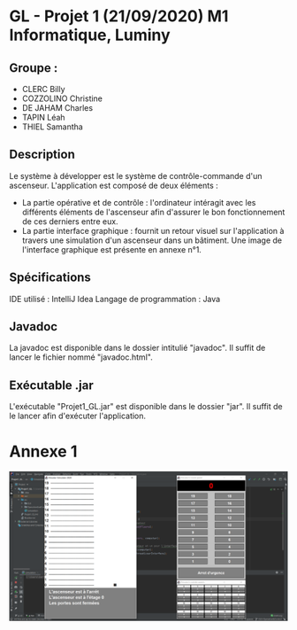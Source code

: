 # GL - Projet 1 (21/09/2020) M1 Informatique, Luminy

## Groupe :
- CLERC Billy
- COZZOLINO Christine
- DE JAHAM Charles
- TAPIN Léah
- THIEL Samantha

## Description

Le système à développer est le système de contrôle-commande d'un ascenseur. L'application est composé de deux éléments :
 - La partie opérative et de contrôle : l'ordinateur intéragit avec les différents éléments de l'ascenseur afin d'assurer le bon fonctionnement de ces derniers entre eux.
 - La partie interface graphique : fournit un retour visuel sur l'application à travers une simulation d'un ascenseur dans un bâtiment. Une image de l'interface graphique est présente en annexe n°1.

## Spécifications

IDE utilisé : IntelliJ Idea
Langage de programmation : Java

## Javadoc

La javadoc est disponible dans le dossier intitulié "javadoc". Il suffit de lancer le fichier nommé "javadoc.html".

## Exécutable .jar

L'exécutable "Projet1_GL.jar" est disponible dans le dossier "jar". Il suffit de le lancer afin d'exécuter l'application.

# Annexe 1

![alt text](https://github.com/t17001743/Projet1_GL/blob/master/GUI.PNG?raw=true)
